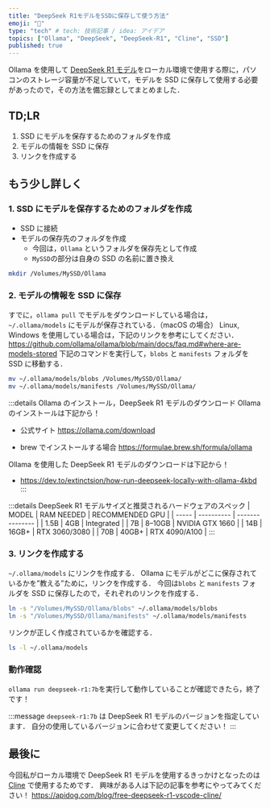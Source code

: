 ```yaml
---
title: "DeepSeek R1モデルをSSDに保存して使う方法"
emoji: "🐳"
type: "tech" # tech: 技術記事 / idea: アイデア
topics: ["Ollama", "DeepSeek", "DeepSeek-R1", "Cline", "SSD"]
published: true
---
```


Ollama を使用して [DeepSeek R1 モデル](https://ollama.com/library/deepseek-r1)をローカル環境で使用する際に，パソコンのストレージ容量が不足していて，モデルを SSD に保存して使用する必要があったので，その方法を備忘録としてまとめました．

## TD;LR

1. SSD にモデルを保存するためのフォルダを作成
2. モデルの情報を SSD に保存
3. リンクを作成する

## もう少し詳しく

### 1. SSD にモデルを保存するためのフォルダを作成

- SSD に接続
- モデルの保存先のフォルダを作成
  - 今回は，`Ollama` というフォルダを保存先として作成
  - `MySSD`の部分は自身の SSD の名前に置き換え

```bash
mkdir /Volumes/MySSD/Ollama
```

### 2. モデルの情報を SSD に保存

すでに，`ollama pull` でモデルをダウンロードしている場合は，`~/.ollama/models` にモデルが保存されている．（macOS の場合）
Linux, Windows を使用している場合は，下記のリンクを参考にしてください．
https://github.com/ollama/ollama/blob/main/docs/faq.md#where-are-models-stored
下記のコマンドを実行して，`blobs` と `manifests` フォルダを SSD に移動する．

```bash
mv ~/.ollama/models/blobs /Volumes/MySSD/Ollama/
mv ~/.ollama/models/manifests /Volumes/MySSD/Ollama/
```

:::details Ollama のインストール，DeepSeek R1 モデルのダウンロード
Ollama のインストールは下記から！

- 公式サイト
  https://ollama.com/download

- brew でインストールする場合
  https://formulae.brew.sh/formula/ollama

Ollama を使用した DeepSeek R1 モデルのダウンロードは下記から！

- https://dev.to/extinctsion/how-run-deepseek-locally-with-ollama-4kbd
  :::

:::details DeepSeek R1 モデルサイズと推奨されるハードウェアのスペック
| MODEL | RAM NEEDED | RECOMMENDED GPU |
| ----- | ---------- | --------------- |
| 1.5B | 4GB | Integrated |
| 7B | 8–10GB | NVIDIA GTX 1660 |
| 14B | 16GB+ | RTX 3060/3080 |
| 70B | 40GB+ | RTX 4090/A100 |
:::

### 3. リンクを作成する

`~/.ollama/models` にリンクを作成する．
Ollama にモデルがどこに保存されているかを”教える”ために，リンクを作成する．
今回は`blobs` と `manifests` フォルダを SSD に保存したので，それぞれのリンクを作成する．

```bash
ln -s "/Volumes/MySSD/Ollama/blobs" ~/.ollama/models/blobs
ln -s "/Volumes/MySSD/Ollama/manifests" ~/.ollama/models/manifests
```

リンクが正しく作成されているかを確認する．

```bash
ls -l ~/.ollama/models
```

### 動作確認

`ollama run deepseek-r1:7b`を実行して動作していることが確認できたら，終了です！

:::message
`deepseek-r1:7b` は DeepSeek R1 モデルのバージョンを指定しています．
自分の使用しているバージョンに合わせて変更してください！
:::

## 最後に

今回私がローカル環境で DeepSeek R1 モデルを使用するきっかけとなったのは [Cline](https://cline.bot/) で使用するためです．
興味がある人は下記の記事を参考にやってみてください！
https://apidog.com/blog/free-deepseek-r1-vscode-cline/
